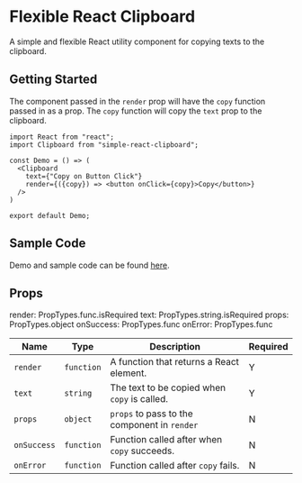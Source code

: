 # Flexible React Clipboard

A simple and flexible React utility component for copying texts to the clipboard.

## Getting Started

The component passed in the `render` prop will have the `copy` function passed in as a prop.
The `copy` function will copy the `text` prop to the clipboard.

```
import React from "react";
import Clipboard from "simple-react-clipboard";

const Demo = () => (
  <Clipboard
    text={"Copy on Button Click"}
    render={({copy}) => <button onClick={copy}>Copy</button>}
  />
)

export default Demo;
```

## Sample Code

Demo and sample code can be found [here](http://donfour.github.io/simple-react-clipboard).

## Props

render: PropTypes.func.isRequired
text: PropTypes.string.isRequired
props: PropTypes.object
onSuccess: PropTypes.func
onError: PropTypes.func

Name | Type | Description | Required
--- | --- | --- | ---
`render` | `function` | A function that returns a React element. | Y
`text` | `string` | The text to be copied when `copy` is called. | Y
`props` | `object` | `props` to pass to the component in `render` | N
`onSuccess` | `function` | Function called after when `copy` succeeds. | N
`onError` | `function` | Function called after `copy` fails. | N

